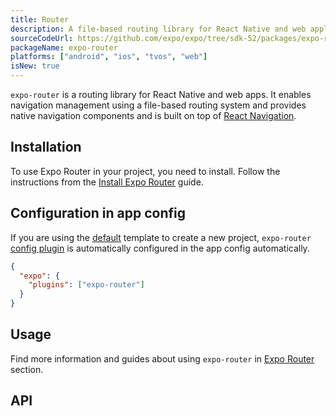 ```yaml
---
title: Router
description: A file-based routing library for React Native and web applications.
sourceCodeUrl: https://github.com/expo/expo/tree/sdk-52/packages/expo-router
packageName: expo-router
platforms: ["android", "ios", "tvos", "web"]
isNew: true
---
```


`expo-router` is a routing library for React Native and web apps. It enables navigation management using a file-based routing system and provides native navigation components and is built on top of [React Navigation](https://reactnavigation.org/).

## Installation

To use Expo Router in your project, you need to install. Follow the instructions from the [Install Expo Router](/router/installation/) guide.

## Configuration in app config

If you are using the [default](/more/create-expo/#--template) template to create a new project, `expo-router` [config plugin](/config-plugins/introduction/) is automatically configured in the app config automatically.

```json app.json
{
  "expo": {
    "plugins": ["expo-router"]
  }
}
```

## Usage

Find more information and guides about using `expo-router` in [Expo Router](/router/introduction/) section.

## API

```js

```